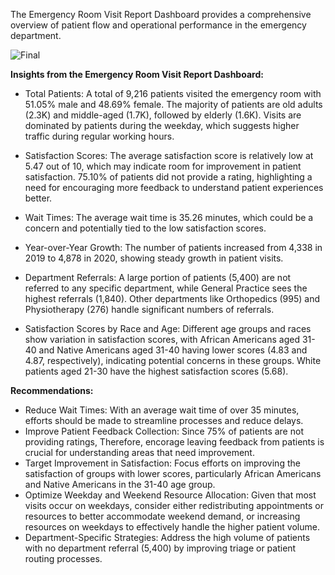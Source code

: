 
The Emergency Room Visit Report Dashboard provides a comprehensive overview of patient flow and operational performance in the emergency department.

![Final](https://github.com/user-attachments/assets/fb1ec940-fe6c-44ac-b021-4c76c33c1d79)


**Insights from the Emergency Room Visit Report Dashboard:**
- Total Patients: A total of 9,216 patients visited the emergency room with 51.05% male and 48.69% female. The majority of patients are old adults (2.3K) and middle-aged (1.7K), followed by elderly (1.6K). Visits are dominated by patients during the weekday, which suggests higher traffic during regular working hours.

- Satisfaction Scores: The average satisfaction score is relatively low at 5.47 out of 10, which may indicate room for improvement in patient satisfaction.
75.10% of patients did not provide a rating, highlighting a need for encouraging more feedback to understand patient experiences better.

- Wait Times: The average wait time is 35.26 minutes, which could be a concern and potentially tied to the low satisfaction scores.

- Year-over-Year Growth: The number of patients increased from 4,338 in 2019 to 4,878 in 2020, showing steady growth in patient visits.

- Department Referrals: A large portion of patients (5,400) are not referred to any specific department, while General Practice sees the highest referrals (1,840).
Other departments like Orthopedics (995) and Physiotherapy (276) handle significant numbers of referrals.

- Satisfaction Scores by Race and Age: Different age groups and races show variation in satisfaction scores, with African Americans aged 31-40 and Native Americans aged 31-40 having lower scores (4.83 and 4.87, respectively), indicating potential concerns in these groups.
White patients aged 21-30 have the highest satisfaction scores (5.68).

**Recommendations:**
- Reduce Wait Times: With an average wait time of over 35 minutes, efforts should be made to streamline processes and reduce delays. 
- Improve Patient Feedback Collection: Since 75% of patients are not providing ratings, Therefore, encorage leaving feedback from patients is crucial for understanding areas that need improvement.
- Target Improvement in Satisfaction: Focus efforts on improving the satisfaction of groups with lower scores, particularly African Americans and Native Americans in the 31-40 age group. 
- Optimize Weekday and Weekend Resource Allocation: Given that most visits occur on weekdays, consider either redistributing appointments or resources to better accommodate weekend demand, or increasing resources on weekdays to effectively handle the higher patient volume.
- Department-Specific Strategies: Address the high volume of patients with no department referral (5,400) by improving triage or patient routing processes.
